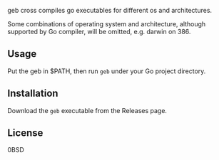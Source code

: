 geb cross compiles go executables for different os and architectures.

Some combinations of operating system and architecture,
although supported by Go compiler, will be omitted, e.g. darwin on 386.

## Usage

Put the geb in $PATH, then run `geb` under your Go project directory.

## Installation

Download the `geb` executable from the Releases page.

## License

0BSD
